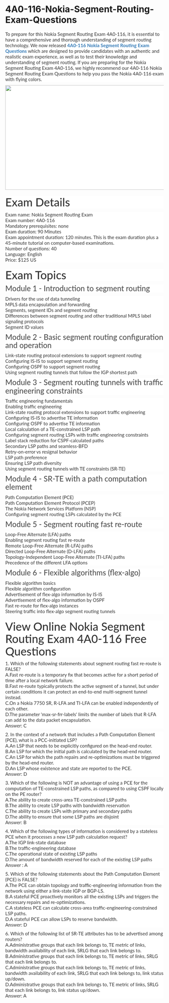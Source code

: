 # 4A0-116-Nokia-Segment-Routing-Exam-Questions
<p>
	<span style="font-size:12px;font-weight:normal;">
	<p style="box-sizing:border-box;margin-top:0px;margin-bottom:10px;color:#333333;font-family:Lato;font-size:15px;white-space:normal;background-color:#FFFFFF;">
		To prepare for this Nokia Segment Routing Exam 4A0-116, it is essential to have a comprehensive and thorough understanding of segment routing technology. We now released&nbsp;<span style="box-sizing:border-box;font-weight:700;"><a href="https://www.passquestion.com/4a0-116.html" style="box-sizing:border-box;background-color:transparent;color:#337AB7;text-decoration-line:none;">4A0-116 Nokia Segment Routing Exam Questions</a></span>&nbsp;which are designed to provide candidates with an authentic and realistic exam experience, as well as to test their knowledge and understanding of segment routing. If you are preparing for the Nokia Segment Routing Exam 4A0-116, we highly recommend our 4A0-116 Nokia Segment Routing Exam Questions to help you pass the Nokia 4A0-116 exam with flying colors.
	</p>
	<p style="box-sizing:border-box;margin-top:0px;margin-bottom:10px;color:#333333;font-family:Lato;font-size:15px;white-space:normal;background-color:#FFFFFF;">
		<img alt="" src="https://www.passquestion.com/uploads/pqcom/images/20230130/7a497e258c00e0a176c250c8e3a776fc.png" style="box-sizing:border-box;vertical-align:middle;max-width:100%;height:333px;width:600px;" />
	</p>
	<h1 style="box-sizing:border-box;margin:20px 0px 10px;font-size:36px;font-family:Lato;font-weight:500;line-height:1.1;color:#333333;white-space:normal;background-color:#FFFFFF;">
		Exam Details
	</h1>
	<p style="box-sizing:border-box;margin-top:0px;margin-bottom:10px;color:#333333;font-family:Lato;font-size:15px;white-space:normal;background-color:#FFFFFF;">
		Exam name: Nokia Segment Routing Exam<br style="box-sizing:border-box;" />
Exam number: 4A0-116<br style="box-sizing:border-box;" />
Mandatory prerequisites: none<br style="box-sizing:border-box;" />
Exam duration: 90 Minutes<br style="box-sizing:border-box;" />
Exam appointment duration: 120 minutes. This is the exam duration plus a 45-minute tutorial on computer-based examinations.<br style="box-sizing:border-box;" />
Number of questions: 40<br style="box-sizing:border-box;" />
Language: English<br style="box-sizing:border-box;" />
Price: $125 US
	</p>
	<h1 style="box-sizing:border-box;margin:20px 0px 10px;font-size:36px;font-family:Lato;font-weight:500;line-height:1.1;color:#333333;white-space:normal;background-color:#FFFFFF;">
		Exam Topics
	</h1>
	<h3 style="box-sizing:border-box;font-family:Lato;font-weight:500;line-height:1.1;color:#505050;margin-top:0px;margin-bottom:10px;font-size:24px;white-space:normal;background-color:#FFFFFF;">
		Module 1 - Introduction to segment routing
	</h3>
	<p style="box-sizing:border-box;margin-top:0px;margin-bottom:10px;color:#333333;font-family:Lato;font-size:15px;white-space:normal;background-color:#FFFFFF;">
		Drivers for the use of data tunneling<br style="box-sizing:border-box;" />
MPLS data encapsulation and forwarding<br style="box-sizing:border-box;" />
Segments, segment IDs and segment routing<br style="box-sizing:border-box;" />
Differences between segment routing and other traditional MPLS label signaling protocols<br style="box-sizing:border-box;" />
Segment ID values
	</p>
	<h3 style="box-sizing:border-box;font-family:Lato;font-weight:500;line-height:1.1;color:#505050;margin-top:0px;margin-bottom:10px;font-size:24px;white-space:normal;background-color:#FFFFFF;">
		Module 2 - Basic segment routing configuration and operation
	</h3>
	<p style="box-sizing:border-box;margin-top:0px;margin-bottom:10px;color:#333333;font-family:Lato;font-size:15px;white-space:normal;background-color:#FFFFFF;">
		Link-state routing protocol extensions to support segment routing<br style="box-sizing:border-box;" />
Configuring IS-IS to support segment routing<br style="box-sizing:border-box;" />
Configuring OSPF to support segment routing<br style="box-sizing:border-box;" />
Using segment routing tunnels that follow the IGP shortest path
	</p>
	<h3 style="box-sizing:border-box;font-family:Lato;font-weight:500;line-height:1.1;color:#505050;margin-top:0px;margin-bottom:10px;font-size:24px;white-space:normal;background-color:#FFFFFF;">
		Module 3 - Segment routing tunnels with traffic engineering constraints
	</h3>
	<p style="box-sizing:border-box;margin-top:0px;margin-bottom:10px;color:#333333;font-family:Lato;font-size:15px;white-space:normal;background-color:#FFFFFF;">
		Traffic engineering fundamentals<br style="box-sizing:border-box;" />
Enabling traffic engineering<br style="box-sizing:border-box;" />
Link-state routing protocol extensions to support traffic engineering<br style="box-sizing:border-box;" />
Configuring IS-IS to advertise TE information<br style="box-sizing:border-box;" />
Configuring OSPF to advertise TE information<br style="box-sizing:border-box;" />
Local calculation of a TE-constrained LSP path<br style="box-sizing:border-box;" />
Configuring segment routing LSPs with traffic engineering constraints<br style="box-sizing:border-box;" />
Label stack reduction for CSPF-calculated paths<br style="box-sizing:border-box;" />
Secondary LSP paths and seamless-BFD<br style="box-sizing:border-box;" />
Retry-on-error vs resignal behavior<br style="box-sizing:border-box;" />
LSP path preference<br style="box-sizing:border-box;" />
Ensuring LSP path diversity<br style="box-sizing:border-box;" />
Using segment routing tunnels with TE constraints (SR-TE)
	</p>
	<h3 style="box-sizing:border-box;font-family:Lato;font-weight:500;line-height:1.1;color:#505050;margin-top:0px;margin-bottom:10px;font-size:24px;white-space:normal;background-color:#FFFFFF;">
		Module 4 - SR-TE with a path computation element
	</h3>
	<p style="box-sizing:border-box;margin-top:0px;margin-bottom:10px;color:#333333;font-family:Lato;font-size:15px;white-space:normal;background-color:#FFFFFF;">
		Path Computation Element (PCE)<br style="box-sizing:border-box;" />
Path Computation Element Protocol (PCEP)<br style="box-sizing:border-box;" />
The Nokia Network Services Platform (NSP)<br style="box-sizing:border-box;" />
Configuring segment routing LSPs calculated by the PCE
	</p>
	<h3 style="box-sizing:border-box;font-family:Lato;font-weight:500;line-height:1.1;color:#505050;margin-top:0px;margin-bottom:10px;font-size:24px;white-space:normal;background-color:#FFFFFF;">
		Module 5 - Segment routing fast re-route
	</h3>
	<p style="box-sizing:border-box;margin-top:0px;margin-bottom:10px;color:#333333;font-family:Lato;font-size:15px;white-space:normal;background-color:#FFFFFF;">
		Loop-Free Alternate (LFA) paths<br style="box-sizing:border-box;" />
Enabling segment routing fast re-route<br style="box-sizing:border-box;" />
Remote Loop-Free Alternate (R-LFA) paths<br style="box-sizing:border-box;" />
Directed Loop-Free Alternate (D-LFA) paths<br style="box-sizing:border-box;" />
Topology-Independent Loop-Free Alternate (TI-LFA) paths<br style="box-sizing:border-box;" />
Precedence of the different LFA options
	</p>
	<h3 style="box-sizing:border-box;font-family:Lato;font-weight:500;line-height:1.1;color:#505050;margin-top:0px;margin-bottom:10px;font-size:24px;white-space:normal;background-color:#FFFFFF;">
		Module 6 - Flexible algorithms (flex-algo)
	</h3>
	<p style="box-sizing:border-box;margin-top:0px;margin-bottom:10px;color:#333333;font-family:Lato;font-size:15px;white-space:normal;background-color:#FFFFFF;">
		Flexible algorithm basics<br style="box-sizing:border-box;" />
Flexible algorithm configuration<br style="box-sizing:border-box;" />
Advertisement of flex-algo information by IS-IS<br style="box-sizing:border-box;" />
Advertisement of flex-algo information by OSPF<br style="box-sizing:border-box;" />
Fast re-route for flex-algo instances<br style="box-sizing:border-box;" />
Steering traffic into flex-algo segment routing tunnels
	</p>
	<h1 style="box-sizing:border-box;margin:20px 0px 10px;font-size:36px;font-family:Lato;font-weight:500;line-height:1.1;color:#333333;white-space:normal;background-color:#FFFFFF;">
		View Online Nokia Segment Routing Exam 4A0-116 Free Questions
	</h1>
	<p style="box-sizing:border-box;margin-top:0px;margin-bottom:10px;color:#333333;font-family:Lato;font-size:15px;white-space:normal;background-color:#FFFFFF;">
		1. Which of the following statements about segment routing fast re-route is FALSE?<br style="box-sizing:border-box;" />
A.Fast re-route is a temporary fix that becomes active for a short period of time after a local network failure.<br style="box-sizing:border-box;" />
B.Fast re-route typically protects the active segment of a tunnel, but under certain conditions it can protect an end-to-end multi-segment tunnel instead.<br style="box-sizing:border-box;" />
C.On a Nokia 7750 SR, R-LFA and TI-LFA can be enabled independently of each other.<br style="box-sizing:border-box;" />
D.The parameter 'max-sr-frr-labels' limits the number of labels that R-LFA can add to the data packet encapsulation.<br style="box-sizing:border-box;" />
Answer: C
	</p>
	<p style="box-sizing:border-box;margin-top:0px;margin-bottom:10px;color:#333333;font-family:Lato;font-size:15px;white-space:normal;background-color:#FFFFFF;">
		2. In the context of a network that includes a Path Computation Element (PCE), what is a PCC-initiated LSP?<br style="box-sizing:border-box;" />
A.An LSP that needs to be explicitly configured on the head-end router.<br style="box-sizing:border-box;" />
B.An LSP for which the initial path is calculated by the head-end router.<br style="box-sizing:border-box;" />
C.An LSP for which the path repairs and re-optimizations must be triggered by the head-end router.<br style="box-sizing:border-box;" />
D.An LSP whose existence and state are reported to the PCE.<br style="box-sizing:border-box;" />
Answer: D
	</p>
	<p style="box-sizing:border-box;margin-top:0px;margin-bottom:10px;color:#333333;font-family:Lato;font-size:15px;white-space:normal;background-color:#FFFFFF;">
		3. Which of the following is NOT an advantage of using a PCE for the computation of TE-constrained LSP paths, as compared to using CSPF locally on the PE router?<br style="box-sizing:border-box;" />
A.The ability to create cross-area TE-constrained LSP paths<br style="box-sizing:border-box;" />
B.The ability to create LSP paths with bandwidth reservation<br style="box-sizing:border-box;" />
C.The ability to create LSPs with primary and secondary paths<br style="box-sizing:border-box;" />
D.The ability to ensure that some LSP paths are disjoint<br style="box-sizing:border-box;" />
Answer: B
	</p>
	<p style="box-sizing:border-box;margin-top:0px;margin-bottom:10px;color:#333333;font-family:Lato;font-size:15px;white-space:normal;background-color:#FFFFFF;">
		4. Which of the following types of information is considered by a stateless PCE when it processes a new LSP path calculation request?<br style="box-sizing:border-box;" />
A.The IGP link-state database<br style="box-sizing:border-box;" />
B.The traffic-engineering database<br style="box-sizing:border-box;" />
C.The operational state of existing LSP paths<br style="box-sizing:border-box;" />
D.The amount of bandwidth reserved for each of the existing LSP paths<br style="box-sizing:border-box;" />
Answer : A
	</p>
	<p style="box-sizing:border-box;margin-top:0px;margin-bottom:10px;color:#333333;font-family:Lato;font-size:15px;white-space:normal;background-color:#FFFFFF;">
		5. Which of the following statements about the Path Computation Element (PCE) is FALSE?<br style="box-sizing:border-box;" />
A.The PCE can obtain topology and traffic-engineering information from the network using either a link-state IGP or BGP-LS.<br style="box-sizing:border-box;" />
B.A stateful PCE proactively monitors all the existing LSPs and triggers the necessary repairs and re-optimizations.<br style="box-sizing:border-box;" />
C.A stateless PCE can calculate cross-area traffic-engineering-constrained LSP paths.<br style="box-sizing:border-box;" />
D.A stateful PCE can allow LSPs to reserve bandwidth.<br style="box-sizing:border-box;" />
Answer: D
	</p>
	<p style="box-sizing:border-box;margin-top:0px;margin-bottom:10px;color:#333333;font-family:Lato;font-size:15px;white-space:normal;background-color:#FFFFFF;">
		6. Which of the following list of SR-TE attributes has to be advertised among routers?<br style="box-sizing:border-box;" />
A.Administrative groups that each link belongs to, TE metric of links, bandwidth availability of each link, SRLG that each link belongs to.<br style="box-sizing:border-box;" />
B.Administrative groups that each link belongs to, TE metric of links, SRLG that each link belongs to.<br style="box-sizing:border-box;" />
C.Administrative groups that each link belongs to, TE metric of links, bandwidth availability of each link, SRLG that each link belongs to, link status up/down.<br style="box-sizing:border-box;" />
D.Administrative groups that each link belongs to, TE metric of links, SRLG that each link belongs to, link status up/down.<br style="box-sizing:border-box;" />
Answer: A
	</p>
</span>
</p>
<p>
	<br />
</p>
